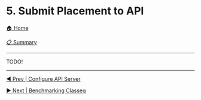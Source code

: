 # 5. Submit Placement to API

[🏠 Home](/README.md)

[📋 Summary](/docs/README.md)

---

TODO!

---

[◀️ Prev | Configure API Server](/docs/book/04-configure-api-server.md)

[▶️ Next | Benchmarking Classeq](/docs/book/06-telemetry-and-benchmark.md)
